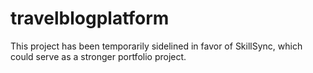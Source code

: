 # travelblogplatform

This project has been temporarily sidelined in favor of SkillSync, which could serve as a stronger portfolio project.

